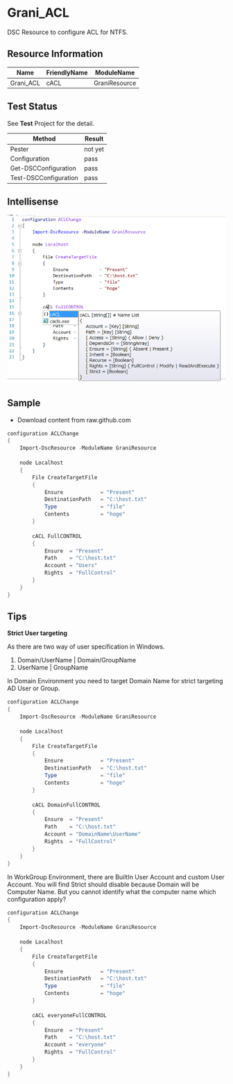 Grani_ACL
============

DSC Resource to configure ACL for NTFS.

Resource Information
----

Name | FriendlyName | ModuleName 
-----|-----|-----
Grani_ACL | cACL | GraniResource

Test Status
----

See **Test** Project for the detail.

Method | Result
----|----
Pester| not yet
Configuration| pass
Get-DSCConfiguration| pass
Test-DSCConfiguration| pass

Intellisense
----

![](cACL.png)

Sample
----

- Download content from raw.github.com

```powershell
configuration ACLChange
{
    Import-DscResource -ModuleName GraniResource

    node Localhost
    {
        File CreateTargetFile
        {
            Ensure            = "Present"
            DestinationPath   = "C:\host.txt"
            Type              = "file"
            Contents          = "hoge"
        }

        cACL FullCONTROL
        {
            Ensure  = "Present"
            Path    = "C:\host.txt"
            Account = "Users"
            Rights  = "FullControl"
        }
    }
}
```

Tips
----

**Strict User targeting**

As there are two way of user specification in Windows.

1. Domain/UserName | Domain/GroupName
2. UserName | GroupName

In Domain Environment you need to target Domain Name for strict targeting AD User or Group.

```powershell
configuration ACLChange
{
    Import-DscResource -ModuleName GraniResource

    node Localhost
    {
        File CreateTargetFile
        {
            Ensure            = "Present"
            DestinationPath   = "C:\host.txt"
            Type              = "file"
            Contents          = "hoge"
        }

        cACL DomainFullCONTROL
        {
            Ensure  = "Present"
            Path    = "C:\host.txt"
            Account = "DomainName\UserName"
            Rights  = "FullControl"
        }
    }
}
```

In WorkGroup Environment, there are BuiltIn User Account and custom User Account. You will find Strict should disable because Domain will be Computer Name. But you cannot identify what the computer name which configuration apply?

```powershell
configuration ACLChange
{
    Import-DscResource -ModuleName GraniResource

    node Localhost
    {
        File CreateTargetFile
        {
            Ensure            = "Present"
            DestinationPath   = "C:\host.txt"
            Type              = "file"
            Contents          = "hoge"
        }

        cACL everyoneFullCONTROL
        {
            Ensure  = "Present"
            Path    = "C:\host.txt"
            Account = "everyone"
            Rights  = "FullControl"
        }
    }
}
```